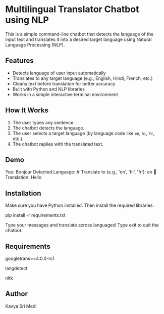 # Multilingual Translator Chatbot using NLP

This is a simple command-line chatbot that detects the language of the input text and translates it into a desired target language using Natural Language Processing (NLP).

## Features

- Detects language of user input automatically
- Translates to any target language (e.g., English, Hindi, French, etc.)
- Cleans text before translation for better accuracy
- Built with Python and NLP libraries
- Works in a simple interactive terminal environment

## How It Works

1. The user types any sentence.
2. The chatbot detects the language.
3. The user selects a target language (by language code like `en`, `hi`, `fr`, etc.).
4. The chatbot replies with the translated text.

## Demo

You: Bonjour
Detected Language: fr
Translate to (e.g., 'en', 'hi', 'fr'): en
🤖 Translation: Hello

## Installation

Make sure you have Python installed. Then install the required libraries:

pip install -r requirements.txt

Type your messages and translate across languages! Type exit to quit the chatbot.

## Requirements
googletrans==4.0.0-rc1

langdetect

nltk

## Author
Kavya Sri Medi


